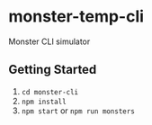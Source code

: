 # monster-temp-cli
Monster CLI simulator

## Getting Started

1. ```cd monster-cli```
2. ```npm install```
3. `npm start` or `npm run monsters`

